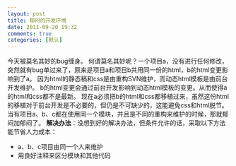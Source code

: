 ```yaml
---
layout: post
title: 郁闷的开发环境
date: 2011-09-20 19:32
comments: true
categories: [默认]
---
```

今天被莫名其妙的bug缠身。
何谓莫名其妙呢？一个项目a，没有进行任何修改，突然就有bug单过来了，原来是项目a和项目b共用同一份的html，b的html变更影响到了a。
因为html的静态稿和css是由重构SVN维护，而动态html模板是由前台开发维护。
b的html变更会通过前台开发影响到动态html模板的变更。从而使得a的html和css都不是最新。
现在a必须把b的html和css都移植过来，虽然这份html的移植对于前台开发是不必要的，但仍是不可缺少的，这能避免css和html脱节。
当有项目a、b、c都在使用同一个模块，并且是不同的重构来维护的时候，那就郁闷加郁闷了。
<strong>解决办法</strong>：没想到好的解决办法，但条件允许的话，采取以下方法能节省人力成本：
<ul>
	<li>a、b、c项目由同一个人来维护</li>
	<li>用良好注释来区分模块和其他代码</li>
</ul>
